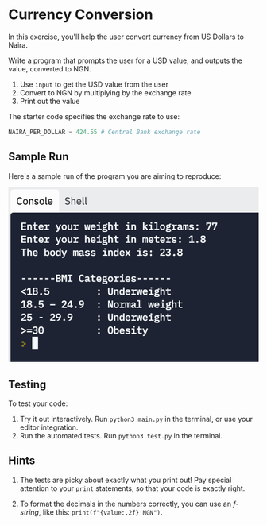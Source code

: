 # Currency Conversion

In this exercise, you'll help the user convert currency from US Dollars to Naira.

Write a program that prompts the user for a USD value, and outputs the value, converted to NGN.

1. Use `input` to get the USD value from the user
2. Convert to NGN by multiplying by the exchange rate
3. Print out the value

The starter code specifies the exchange rate to use:

```python
NAIRA_PER_DOLLAR = 424.55 # Central Bank exchange rate
```

## Sample Run

Here's a sample run of the program you are aiming to reproduce:

![](assets/sample-run.png)

## Testing

To test your code:

1. Try it out interactively. Run `python3 main.py` in the terminal, or use your
   editor integration.
2. Run the automated tests. Run `python3 test.py` in the terminal.

## Hints

1. The tests are picky about exactly what you print out! Pay special attention to your `print` statements, so that your code is exactly right.

2. To format the decimals in the numbers correctly, you can use an *f-string*, like this: `print(f"{value:.2f} NGN")`.
